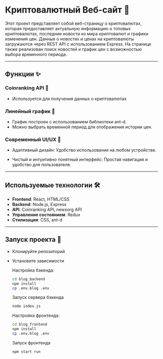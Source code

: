 # Криптовалютный Веб-сайт 🌟

Этот проект представляет собой веб-страницу о криптовалютах, которая предоставляет актуальную информацию о топовых криптовалютах, последние новости из мира криптовалют и графики изменения цен. Данные о новостях и ценах на криптовалюты загружаются через REST API с использованием Express. На странице также реализован поиск новостей и график цен с возможностью выбора временного периода.

---

## Функции ✨

### Coinranking API 🔐
- Используется для получения данных о криптовалютах

### Линейный график 📝
- График построен с использованием библиотеки ant-d.
- Можно выбрать временной период для отображения истории цен.

### Современный UI/UX 🎨
- Адаптивный дизайн: Удобство использования на любом устройстве.

- Чистый и интуитивно понятный интерфейс: Простая навигация и удобство для пользователя.

---

## Используемые технологии 🛠️

- **Frontend**: React, HTML/CSS
- **Backend**: Node.js, Express
- **API**: Coinranking API, newsorg API
- **Управление состоянием**: Redux
- **Стилизация**: CSS, ant-d

---

## Запуск проекта 🚀

- Клонируйте репозиторий
- Установите зависимости

  Настройка бэкенда:
    ```bash
    cd blog_backend
    npm install
    cp .env.blog .env
    ```
  Запуск сервера бэкенда
    ```bash
    node index.js
    ```
  Настройка фронтенда:
    ```bash
    cd blog_frontend
    npm install
    cp .env.blog .env
    ```
  Запуск фронтенда
    ```bash
    npm start run
    ```
